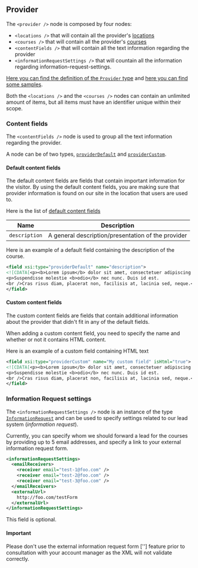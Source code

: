 ## Provider
The `<provider />` node is composed by four nodes:
* `<locations />` that will contain all the provider's [locations](location.md)
* `<courses />` that will contain all the provider's [courses](course.md)
* `<contentFields />` that will contain all the text information regarding the provider
* `<informationRequestSettings />` that will countain all the information regarding information-request-settings.

[Here you can find the definition of the `Provider` type](../../schemas/3.0/provider.xsd) and [here you can find some samples](../../samples/3.0/provider-sample.xml).

Both the `<locations />` and the `<courses />` nodes can contain an unlimited amount of items, but all items must have an identifier unique within their scope.

### Content fields
The `<contentFields />` node is used to group all the text information regarding the provider.

A node can be of two types, [`providerDefault`](../../schemas/3.0/provider-text-property.xsd#L13-L19) and [`providerCustom`](../../schemas/3.0/provider-text-property.xsd#L21-L34).

#### Default content fields
The default content fields are fields that contain important information for the visitor.
By using the default content fields, you are making sure that provider information is found on our site in the location that users are used to.

Here is the list of [default content fields](../../schemas/3.0/provider-text-property.xsd#L36-L40)

|Name|Description|
|-|-|
|`description`|A general description/presentation of the provider|

Here is an example of a default field containing the description of the course.
```xml
<field xsi:type="providerDefault" name="description">
<![CDATA[<p><b>Lorem ipsum</b> dolor sit amet, consectetuer adipiscing elit.</p>
<p>Suspendisse molestie <b>odio</b> nec nunc. Duis id est.
<br />Cras risus diam, placerat non, facilisis at, lacinia sed, neque.</p>]]>
</field>
```

#### Custom content fields
The custom content fields are fields that contain additional information about the provider that didn't fit in any of the default fields.

When adding a custom content field, you need to specify the name and whether or not it contains HTML content.

Here is an example of a custom field containing HTML text

```xml
<field xsi:type="providerCustom" name="My custom field" isHtml="true">
<![CDATA[<p><b>Lorem ipsum</b> dolor sit amet, consectetuer adipiscing elit.</p>
<p>Suspendisse molestie <b>odio</b> nec nunc. Duis id est.
<br />Cras risus diam, placerat non, facilisis at, lacinia sed, neque.</p>]]>
</field>
```

### Information Request settings
The `<informationRequestSettings />` node is an instance of the type [`InformationRequest`](../../schemas/3.0/information-request.xsd#L8-L35) and can be used to specify settings related to our lead system (_information request_).

Currently, you can specify whom we should forward a lead for the courses by providing up to 5 email addresses, and specify a link to your external information request form.

```xml
<informationRequestSettings>
  <emailReceivers>
    <receiver email="test-1@foo.com" />
    <receiver email="test-2@foo.com" />
    <receiver email="test-3@foo.com" />
  </emailReceivers>
  <externalUrl>
	http://foo.com/testForm
  </externalUrl>
</informationRequestSettings>
```

This field is optional.

#### Important
Please don't use the external information request form ['<externalUrl/>'] feature prior to consultation with your account manager as the XML will not validate correctly.
